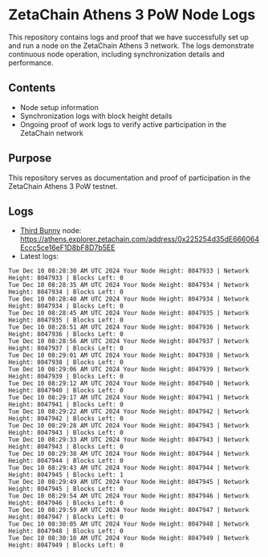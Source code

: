 # ZetaChain Athens 3 PoW Node Logs
This repository contains logs and proof that we have successfully set up and run a node on the ZetaChain Athens 3 network. The logs demonstrate continuous node operation, including synchronization details and performance.

## Contents
- Node setup information
- Synchronization logs with block height details
- Ongoing proof of work logs to verify active participation in the ZetaChain network

## Purpose
This repository serves as documentation and proof of participation in the ZetaChain Athens 3 PoW testnet.

## Logs

- [Third Bunny](https://thirdbunny.xyz/) node: https://athens.explorer.zetachain.com/address/0x225254d35dE666064Eccc5ce16eF1D8bF8D7b5EE
- Latest logs:
```
Tue Dec 10 08:28:30 AM UTC 2024 Your Node Height: 8047933 | Network Height: 8047933 | Blocks Left: 0
Tue Dec 10 08:28:35 AM UTC 2024 Your Node Height: 8047934 | Network Height: 8047934 | Blocks Left: 0
Tue Dec 10 08:28:40 AM UTC 2024 Your Node Height: 8047934 | Network Height: 8047934 | Blocks Left: 0
Tue Dec 10 08:28:45 AM UTC 2024 Your Node Height: 8047935 | Network Height: 8047935 | Blocks Left: 0
Tue Dec 10 08:28:51 AM UTC 2024 Your Node Height: 8047936 | Network Height: 8047936 | Blocks Left: 0
Tue Dec 10 08:28:56 AM UTC 2024 Your Node Height: 8047937 | Network Height: 8047937 | Blocks Left: 0
Tue Dec 10 08:29:01 AM UTC 2024 Your Node Height: 8047938 | Network Height: 8047938 | Blocks Left: 0
Tue Dec 10 08:29:06 AM UTC 2024 Your Node Height: 8047939 | Network Height: 8047939 | Blocks Left: 0
Tue Dec 10 08:29:12 AM UTC 2024 Your Node Height: 8047940 | Network Height: 8047940 | Blocks Left: 0
Tue Dec 10 08:29:17 AM UTC 2024 Your Node Height: 8047941 | Network Height: 8047941 | Blocks Left: 0
Tue Dec 10 08:29:22 AM UTC 2024 Your Node Height: 8047942 | Network Height: 8047942 | Blocks Left: 0
Tue Dec 10 08:29:28 AM UTC 2024 Your Node Height: 8047943 | Network Height: 8047943 | Blocks Left: 0
Tue Dec 10 08:29:33 AM UTC 2024 Your Node Height: 8047943 | Network Height: 8047943 | Blocks Left: 0
Tue Dec 10 08:29:38 AM UTC 2024 Your Node Height: 8047944 | Network Height: 8047944 | Blocks Left: 0
Tue Dec 10 08:29:43 AM UTC 2024 Your Node Height: 8047944 | Network Height: 8047945 | Blocks Left: 1
Tue Dec 10 08:29:49 AM UTC 2024 Your Node Height: 8047945 | Network Height: 8047945 | Blocks Left: 0
Tue Dec 10 08:29:54 AM UTC 2024 Your Node Height: 8047946 | Network Height: 8047946 | Blocks Left: 0
Tue Dec 10 08:29:59 AM UTC 2024 Your Node Height: 8047947 | Network Height: 8047947 | Blocks Left: 0
Tue Dec 10 08:30:05 AM UTC 2024 Your Node Height: 8047948 | Network Height: 8047948 | Blocks Left: 0
Tue Dec 10 08:30:10 AM UTC 2024 Your Node Height: 8047949 | Network Height: 8047949 | Blocks Left: 0
```
